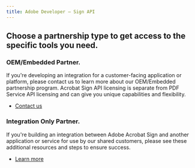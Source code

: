 ```yaml
---
title: Adobe Developer — Sign API
---
```


<TitleBlock slots="heading" theme="light" className="titleBlock-align-left pb-0 choose-partnership-title-cta"/>

## Choose a partnership type to get access to the specific tools you need.

<TextBlock slots="heading, text, buttons" width="50%" theme="light" className="align-left bg-grey embedded-partner-cta" />

### OEM/Embedded Partner.

If you're developing an integration for a customer-facing application or platform, please contact us to learn more about our OEM/Embedded partnership program. Acrobat Sign API licensing is separate from PDF Service API licensing and can give you unique capabilities and flexibility.

* [Contact us](/document-services/docs/overview/pdf-extract-api/)


<TextBlock slots="heading, text, buttons" width="50%" theme="light" className="align-left bg-grey integration-partners-cta" />

### Integration Only Partner.

If you're building an integration between Adobe Acrobat Sign and another application or service for use by our shared customers, please see these additional resources and steps to ensure success.

* [Learn more](https://adobe.lookbookhq.com/adobesignpartnerpgm/buildtestdeliver)